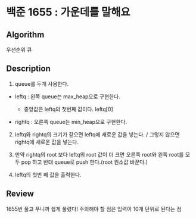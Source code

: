 # 백준 1655 : 가운데를 말해요

## Algorithm

우선순위 큐

## Description

1. queue를 두개 사용한다. 

+ leftq : 왼쪽 queue는 max_heap으로 구현한다.

    + 중앙값은 leftq의 첫번째 값이다. leftq[0]

+ rightq : 오른쪽 queue는 min_heap으로 구현한다.

2. leftq와 rightq의 크기가 같으면 leftq에 새로운 값을 넣는다. / 그렇지 않으면 rightq에 새로운 값을 넣는다.

3. 만약 rightq의 root 보다 leftq의 root 값이 더 크면 오른쪽 root와 왼쪽 root를 모두 pop 하고 반대 queue로 push 한다.(root 원소값 바꾼다.)

4. leftq의 첫번 째 값을 출력한다.



## Review

1655번 풀고 푸니까 쉽게 풀렸다! 주의해야 할 점은 입력이 10개 단위로 된다는 점